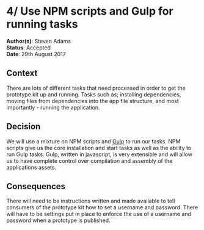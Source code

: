 # 4/ Use NPM scripts and Gulp for running tasks
**Author(s)**: Steven Adams   
**Status**: Accepted   
**Date**: 29th August 2017

## Context
There are lots of different tasks that need processed in order to get the prototype kit up and running. Tasks such as; installing dependencies, moving files from dependencies into the app file structure, and most importantly - running the application.

## Decision
We will use a mixture on NPM scripts and [Gulp](https://gulpjs.com) to run our tasks. NPM scripts give us the core installation and start tasks as well as the ability to run Gulp tasks. Gulp, written in javascript, is very extensible and will allow us to have complete control over compilation and assembly of the applications assets.


## Consequences
There will need to be instructions written and made available to tell consumers of the prototype kit how to set a username and password. There will have to be settings put in place to enforce the use of a username and password when a prototype is published.
